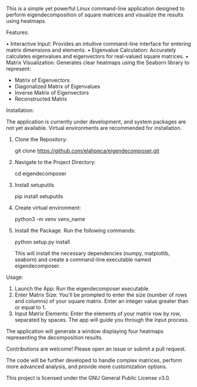 This is a simple yet powerful Linux command-line application designed to perform eigendecomposition of square matrices and visualize the results using heatmaps. 

Features:

• Interactive Input: Provides an intuitive command-line interface for entering matrix dimensions and elements. 
• Eigenvalue Calculation: Accurately calculates eigenvalues and eigenvectors for real-valued square matrices.
• Matrix Visualization: Generates clear heatmaps using the Seaborn library to represent:
  * Matrix of Eigenvectors
  * Diagonalized Matrix of Eigenvalues
  * Inverse Matrix of Eigenvectors
  * Reconstructed Matrix

Installation:

The application is currently under development, and system packages are not yet available. Virtual environments are recommended for installation.

1. Clone the Repository: 
   
   git clone https://github.com/elahpeca/eigendecomposer.git
   
2. Navigate to the Project Directory:
   
   cd eigendecomposer 
   
3. Install setuputils

   pip install setuputils

4. Create virtual environment:

   python3 -m venv venv_name

5. Install the Package.  Run the following commands:
   
   python setup.py install
   
   This will install the necessary dependencies (numpy, matplotlib, seaborn) and create a command-line executable named eigendecomposer.

Usage:

1. Launch the App: Run the eigendecomposer executable.
2. Enter Matrix Size: You'll be prompted to enter the size (number of rows and columns) of your square matrix. Enter an integer value greater than or equal to 1.
3. Input Matrix Elements: Enter the elements of your matrix row by row, separated by spaces. The app will guide you through the input process.

The application will generate a window displaying four heatmaps representing the decomposition results.

Contributions are welcome! Please open an issue or submit a pull request.

The code will be further developed to handle complex matrices, perform more advanced analysis, and provide more customization options.

This project is licensed under the GNU General Public License v3.0.


